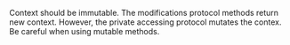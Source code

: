 Context should be immutable. The modifications protocol methods return new context. However, the private accessing protocol mutates the contex. Be careful when using mutable methods.
